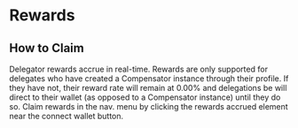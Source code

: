 # Rewards

## How to Claim

Delegator rewards accrue in real-time. Rewards are only supported for delegates who have created a Compensator instance through their profile. If they have not, their reward rate will remain at 0.00% and delegations be will direct to their wallet (as opposed to a Compensator instance) until they do so. Claim rewards in the nav. menu by clicking the rewards accrued element near the connect wallet button.

<!-- ![Torque](/gitbook/assets/torque-system.png)
<p style={{ textAlign: 'center', opacity: 0.5, marginTop: '-6px' }}>
  <em>V1 displayed. V2 under development.</em>
</p> -->
